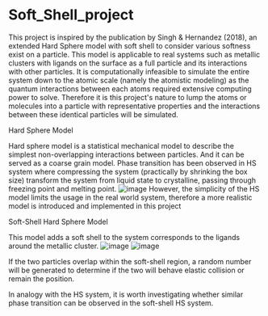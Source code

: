 # Soft_Shell_project
This project is inspired by the publication by Singh & Hernandez (2018), an extended Hard Sphere model with soft shell to consider various softness exist on a particle. This model is applicable to real systems such as metallic clusters with ligands on the surface as a full particle and its interactions with other particles. It is computationally infeasible to simulate the entire system down to the atomic scale (namely the atomistic modeling) as the quantum interactions between each atoms required extensive computing power to solve. Therefore it is this project's nature to lump the atoms or molecules into a particle with representative properties and the interactions between these identical particles will be simulated. 

Hard Sphere Model

Hard sphere model is a statistical mechanical model to describe the simplest non-overlapping interactions between particles. And it can be served as a coarse grain model. 
Phase transition has been observed in HS system where compressing the system (practically by shrinking the box size) transform the system from liquid state to crystalline, passing through freezing point and melting point. 
![image](https://github.com/ccyehintx/Soft_Shell_project/assets/124641066/70e5c577-7f41-43a8-a5a7-4c1750b6dae8)
However, the simplicity of the HS model limits the usage in the real world system, therefore a more realistic model is introduced and implemented in this project

Soft-Shell Hard Sphere Model

This model adds a soft shell to the system corresponds to the ligands around the metallic cluster. 
![image](https://github.com/ccyehintx/Soft_Shell_project/assets/124641066/229831e2-2fd4-4856-97ba-f7653667649e)
![image](https://github.com/ccyehintx/Soft_Shell_project/assets/124641066/e703de2c-d3dc-4b08-8c49-742b9075de5b)

If the two particles overlap within the soft-shell region, a random number will be generated to determine if the two will behave elastic collision or remain the position. 

In analogy with the HS system, it is worth investigating whether similar phase transition can be observed in the soft-shell HS system.

